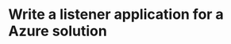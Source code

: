 # Write a listener application for a Azure solution

<!-- https://docs.microsoft.com/en-us/dynamics365/customer-engagement/developer/write-listener-application-azure-solution -->